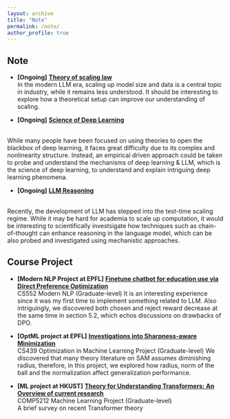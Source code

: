 ```yaml
---
layout: archive
title: "Note"
permalink: /note/
author_profile: true
---
```


## Note
- **[Ongoing]** [**Theory of scaling law**](https://www.overleaf.com/read/zryqvydkkmth#2513bf)
<br /> In the modern LLM era, scaling up model size and data is a central topic in industry, while it remains less understood. It should be interesting to explore how a theoretical setup can improve our understanding of scaling.

- **[Ongoing]** [**Science of Deep Learning**](https://www.overleaf.com/read/svcdvthkbqqd#906f50)
<br /> 
While many people have been focused on using theories to open the blackbox of deep learning, it faces great difficulty due to its complex and nonlinearity structure. Instead, an empirical driven approach could be taken to probe and understand the mechanisms of deep learning & LLM, which is the science of deep learning, to understand and explain intriguing deep learning phenomena.

- **[Ongoing]** [**LLM Reasoning**](https://www.overleaf.com/read/vtwnnhyfdtph#e050b1)
<br />
Recently, the development of LLM has stepped into the test-time scaling regime. While it may be hard for academia to scale up computation, it would be interesting to scientifically investsigate how techniques such as chain-of-thought can enhance reasoning in the language model, which can be also probed and investigated using mechanistic approaches.



## Course Project
- **[Modern NLP Project at EPFL]** [**Finetune chatbot for education use via Direct Preference Optimization**](../files/CS552_NLPG_Project.pdf)
<br /> CS552 Modern NLP (Graduate-level)
It is an interesting experience since it was my first time to implement something related to LLM. Also intriguingly, we discovered both chosen and reject reward decrease at the same time in section 5.2, which echos discussions on drawbacks of DPO.

- **[OptML project at EPFL]** [**Investigations into Sharpness-aware Minimization**](../files/CS439_final_report.pdf)
<br /> CS439 Optimization in Machine Learning Project (Graduate-level)
We discovered that many theory literature on SAM assumes diminishing radius, therefore, in this project, we explored how radius, norm of the ball and the normalization affect generalization performance.

- **[ML project at HKUST]** [**Theory for Understanding Transformers: An Overview of current research**](../files/comp5212.pdf)
<br /> COMP5212 Machine Learning Project (Graduate-level)
<br /> A brief survey on recent Transformer theory
